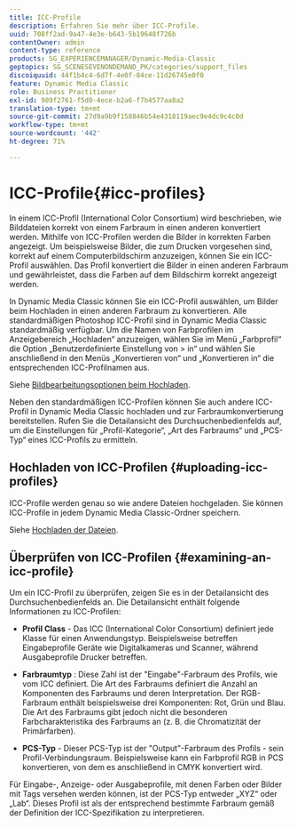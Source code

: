 ```yaml
---
title: ICC-Profile
description: Erfahren Sie mehr über ICC-Profile.
uuid: 708ff2ad-9a47-4e3e-b643-5b19648f726b
contentOwner: admin
content-type: reference
products: SG_EXPERIENCEMANAGER/Dynamic-Media-Classic
geptopics: SG_SCENESEVENONDEMAND_PK/categories/support_files
discoiquuid: 44f1b4c4-6d7f-4e0f-84ce-11d26745e0f0
feature: Dynamic Media Classic
role: Business Practitioner
exl-id: 989f2761-f5d0-4ece-b2a6-f7b4577aa8a2
translation-type: tm+mt
source-git-commit: 27d9a9b9f158846b54e4318119aec9e4dc9c4c0d
workflow-type: tm+mt
source-wordcount: '442'
ht-degree: 71%

---
```


# ICC-Profile{#icc-profiles}

In einem ICC-Profil (International Color Consortium) wird beschrieben, wie Bilddateien korrekt von einem Farbraum in einen anderen konvertiert werden. Mithilfe von ICC-Profilen werden die Bilder in korrekten Farben angezeigt. Um beispielsweise Bilder, die zum Drucken vorgesehen sind, korrekt auf einem Computerbildschirm anzuzeigen, können Sie ein ICC-Profil auswählen. Das Profil konvertiert die Bilder in einen anderen Farbraum und gewährleistet, dass die Farben auf dem Bildschirm korrekt angezeigt werden.

In Dynamic Media Classic können Sie ein ICC-Profil auswählen, um Bilder beim Hochladen in einen anderen Farbraum zu konvertieren. Alle standardmäßigen Photoshop ICC-Profil sind in Dynamic Media Classic standardmäßig verfügbar. Um die Namen von Farbprofilen im Anzeigebereich „Hochladen“ anzuzeigen, wählen Sie im Menü „Farbprofil“ die Option „Benutzerdefinierte Einstellung von > in“ und wählen Sie anschließend in den Menüs „Konvertieren von“ und „Konvertieren in“ die entsprechenden ICC-Profilnamen aus.

Siehe [Bildbearbeitungsoptionen beim Hochladen](image-editing-options-upload.md#image-editing-options-at-upload).

Neben den standardmäßigen ICC-Profilen können Sie auch andere ICC-Profil in Dynamic Media Classic hochladen und zur Farbraumkonvertierung bereitstellen. Rufen Sie die Detailansicht des Durchsuchenbedienfelds auf, um die Einstellungen für „Profil-Kategorie“, „Art des Farbraums“ und „PCS-Typ“ eines ICC-Profils zu ermitteln.

## Hochladen von ICC-Profilen  {#uploading-icc-profiles}

ICC-Profile werden genau so wie andere Dateien hochgeladen. Sie können ICC-Profile in jedem Dynamic Media Classic-Ordner speichern.

Siehe [Hochladen der Dateien](uploading-files.md#uploading_your_files).

## Überprüfen von ICC-Profilen  {#examining-an-icc-profile}

Um ein ICC-Profil zu überprüfen, zeigen Sie es in der Detailansicht des Durchsuchenbedienfelds an. Die Detailansicht enthält folgende Informationen zu ICC-Profilen:

* **Profil Class**  - Das ICC (International Color Consortium) definiert jede Klasse für einen Anwendungstyp. Beispielsweise betreffen Eingabeprofile Geräte wie Digitalkameras und Scanner, während Ausgabeprofile Drucker betreffen.

* **Farbraumtyp** : Diese Zahl ist der &quot;Eingabe&quot;-Farbraum des Profils, wie vom ICC definiert. Die Art des Farbraums definiert die Anzahl an Komponenten des Farbraums und deren Interpretation. Der RGB-Farbraum enthält beispielsweise drei Komponenten: Rot, Grün und Blau. Die Art des Farbraums gibt jedoch nicht die besonderen Farbcharakteristika des Farbraums an (z. B. die Chromatizität der Primärfarben).

* **PCS-Typ**  - Dieser PCS-Typ ist der &quot;Output&quot;-Farbraum des Profils - sein Profil-Verbindungsraum. Beispielsweise kann ein Farbprofil RGB in PCS konvertieren, von dem es anschließend in CMYK konvertiert wird.

Für Eingabe-, Anzeige- oder Ausgabeprofile, mit denen Farben oder Bilder mit Tags versehen werden können, ist der PCS-Typ entweder „XYZ“ oder „Lab“. Dieses Profil ist als der entsprechend bestimmte Farbraum gemäß der Definition der ICC-Spezifikation zu interpretieren.
